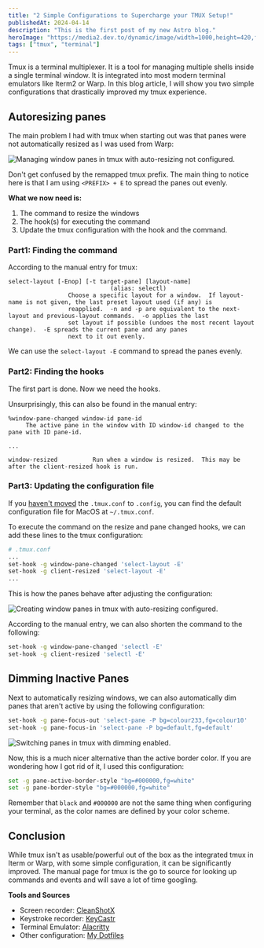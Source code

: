 ```yaml
---
title: "2 Simple Configurations to Supercharge your TMUX Setup!"
publishedAt: 2024-04-14
description: "This is the first post of my new Astro blog."
heroImage: "https://media2.dev.to/dynamic/image/width=1000,height=420,fit=cover,gravity=auto,format=auto/https%3A%2F%2Fdev-to-uploads.s3.amazonaws.com%2Fuploads%2Farticles%2F8xfd3ae514xhra5nnpt3.jpg"
tags: ["tmux", "terminal"]
---
```


Tmux is a terminal multiplexer. It is a tool for managing multiple shells inside a single terminal window. It is integrated into most modern terminal emulators like Iterm2 or Warp. In this blog article, I will show you two simple configurations that drastically improved my tmux experience.

## Autoresizing panes

The main problem I had with tmux when starting out was that panes were not automatically resized as I was used from Warp:

![Managing window panes in tmux with auto-resizing not configured.](https://dev-to-uploads.s3.amazonaws.com/uploads/articles/qjyfdlwmxlsb9bkqhxfv.gif)

Don't get confused by the remapped tmux prefix. The main thing to notice here is that I am using `<PREFIX> + E` to spread the panes out evenly.

**What we now need is:**

1. The command to resize the windows
2. The hook(s) for executing the command
3. Update the tmux configuration with the hook and the command.

### Part1: Finding the command

According to the manual entry for tmux:

```man
select-layout [-Enop] [-t target-pane] [layout-name]
							 (alias: selectl)
				 Choose a specific layout for a window.  If layout-name is not given, the last preset layout used (if any) is
				 reapplied.  -n and -p are equivalent to the next-layout and previous-layout commands.  -o applies the last
				 set layout if possible (undoes the most recent layout change).  -E spreads the current pane and any panes
				 next to it out evenly.
```

We can use the `select-layout -E` command to spread the panes evenly.

### Part2: Finding the hooks

The first part is done. Now we need the hooks.

Unsurprisingly, this can also be found in the manual entry:

```man
%window-pane-changed window-id pane-id
	 The active pane in the window with ID window-id changed to the pane with ID pane-id.

...

window-resized          Run when a window is resized.  This may be after the client-resized hook is run.
```

### Part3: Updating the configuration file

If you [haven't moved](https://unix.stackexchange.com/questions/644819/is-it-possible-to-move-tmux-conf-to-config-folder) the `.tmux.conf` to `.config`, you can find the default configuration file for MacOS at `~/.tmux.conf`.

To execute the command on the resize and pane changed hooks, we can add these lines to the tmux configuration:

```bash
# .tmux.conf
...
set-hook -g window-pane-changed 'select-layout -E'
set-hook -g client-resized 'select-layout -E'
...
```

This is how the panes behave after adjusting the configuration:

![Creating window panes in tmux with auto-resizing configured.](https://dev-to-uploads.s3.amazonaws.com/uploads/articles/u4pg3e849imrdnyf78q7.gif)

According to the manual entry, we can also shorten the command to the following:

```bash
set-hook -g window-pane-changed 'selectl -E'
set-hook -g client-resized 'selectl -E'
```

## Dimming Inactive Panes

Next to automatically resizing windows, we can also automatically dim panes that aren't active by using the following configuration:

```bash
set-hook -g pane-focus-out 'select-pane -P bg=colour233,fg=colour10'
set-hook -g pane-focus-in 'select-pane -P bg=default,fg=default'
```

![Switching panes in tmux with dimming enabled.](https://dev-to-uploads.s3.amazonaws.com/uploads/articles/5kgr00agqsw70mb5qrau.gif)

Now, this is a much nicer alternative than the active border color. If you are wondering how I got rid of it, I used this configuration:

```bash
set -g pane-active-border-style "bg=#000000,fg=white"
set -g pane-border-style "bg=#000000,fg=white"
```

Remember that `black` and `#000000` are not the same thing when configuring your terminal, as the color names are defined by your color scheme.

## Conclusion

While tmux isn't as usable/powerful out of the box as the integrated tmux in Iterm or Warp, with some simple configuration, it can be significantly improved. The manual page for tmux is the go to source for looking up commands and events and will save a lot of time googling.

**Tools and Sources**

- Screen recorder: [CleanShotX](https://cleanshot.com/)
- Keystroke recorder: [KeyCastr](https://github.com/keycastr/keycastr)
- Terminal Emulator: [Alacritty](https://github.com/alacritty/alacritty)
- Other configuration: [My Dotfiles](https://github.com/CuddlyBunion341/dotfiles)
